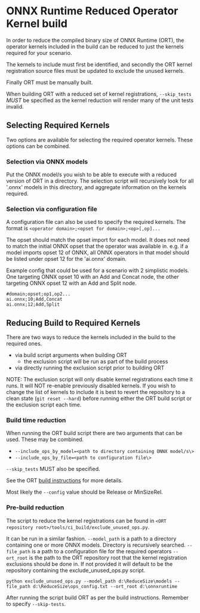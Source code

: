 # ONNX Runtime Reduced Operator Kernel build

In order to reduce the compiled binary size of ONNX Runtime (ORT), the operator kernels included in the build can be reduced to just the kernels required for your scenario. 

The kernels to include must first be identified, and secondly the ORT kernel registration source files must be updated to exclude the unused kernels. 

Finally ORT must be manually built.

When building ORT with a reduced set of kernel registrations, `--skip_tests` *MUST* be specified as the kernel reduction will render many of the unit tests invalid. 

## Selecting Required Kernels

Two options are available for selecting the required operator kernels. These options can be combined.

### Selection via ONNX models

Put the ONNX model/s you wish to be able to execute with a reduced version of ORT in a directory. The selection script will recursively look for all '.onnx' models in this directory, and aggregate information on the kernels required. 

### Selection via configuration file

A configuration file can also be used to specify the required kernels. 
The format is `<operator domain>;<opset for domain>;<op>[,op]...`

The opset should match the opset import for each model. It does not need to match the initial ONNX opset that the operator was available in. 
e.g. if a  model imports opset 12 of ONNX, all ONNX operators in that model should be listed under opset 12 for the 'ai.onnx' domain.

Example config that could be used for a scenario with 2 simplistic models. One targeting ONNX opset 10 with an Add and Concat node, the other targeting ONNX opset 12 with an Add and Split node.

```
#domain;opset;op1,op2...
ai.onnx;10;Add,Concat
ai.onnx;12;Add,Split
```

## Reducing Build to Required Kernels

There are two ways to reduce the kernels included in the build to the required ones.
  - via build script arguments when building ORT
    - the exclusion script will be run as part of the build process
  - via directly running the exclusion script prior to building ORT

NOTE: The exclusion script will only disable kernel registrations each time it runs. It will NOT re-enable previously disabled kernels. If you wish to change the list of kernels to include it is best to revert the repository to a clean state (`git reset --hard`) before running either the ORT build script or the exclusion script each time.

### Build time reduction

When running the ORT build script there are two arguments that can be used. These may be combined. 

  - `--include_ops_by_model=<path to directory containing ONNX model/s\>`
  - `--include_ops_by_file=<path to configuration file\>`

`--skip_tests` MUST also be specified.

See the ORT [build instructions](https://github.com/microsoft/onnxruntime/blob/master/BUILD.md#build-instructions) for more details.

Most likely the `--config` value should be Release or MinSizeRel.

### Pre-build reduction

The script to reduce the kernel registrations can be found in `<ORT repository root>/tools/ci_build/exclude_unused_ops.py`.

It can be run in a similar fashion. 
`--model_path` is a path to a directory containing one or more ONNX models. Directory is recursively searched.
`--file_path` is a path to a configuration file for the required operators
`--ort_root` is the path to the ORT repository root that the kernel registration exclusions should be done in. If not provided it will default to be the repository containing the exclude_unused_ops.py script.

```
python exclude_unused_ops.py --model_path d:\ReduceSize\models --file_path d:\ReduceSize\ops_config.txt --ort_root d:\onnxruntime
```

After running the script build ORT as per the build instructions. Remember to specify `--skip-tests`.

